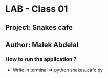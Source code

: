 # LAB - Class 01

## Project: Snakes cafe

## Author: Malek Abdelal

### How to run the application ?

- Write in terminal => python snakes_cafe.py
